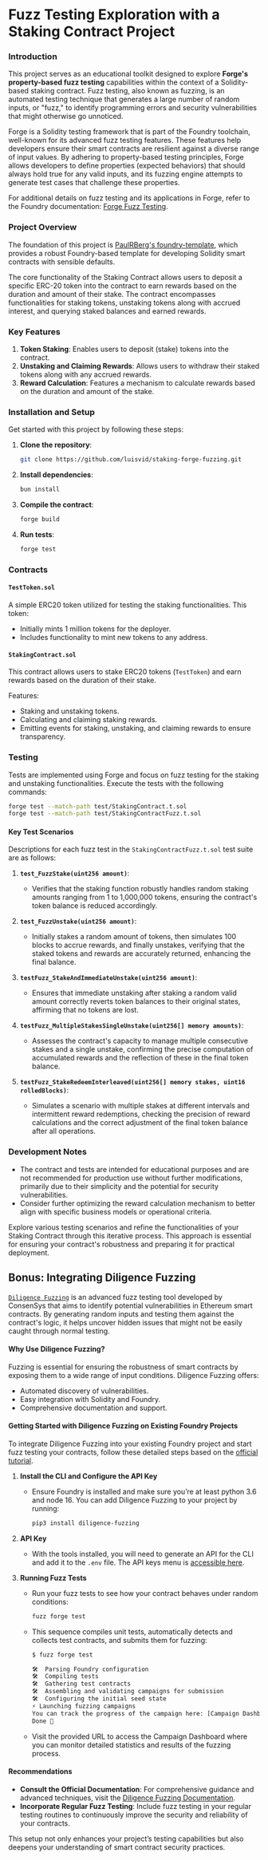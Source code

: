 # Fuzz Testing Exploration with a Staking Contract Project

### Introduction

This project serves as an educational toolkit designed to explore **Forge's property-based fuzz testing** capabilities within the context of a Solidity-based staking contract. Fuzz testing, also known as fuzzing, is an automated testing technique that generates a large number of random inputs, or "fuzz," to identify programming errors and security vulnerabilities that might otherwise go unnoticed.

Forge is a Solidity testing framework that is part of the Foundry toolchain, well-known for its advanced fuzz testing features. These features help developers ensure their smart contracts are resilient against a diverse range of input values. By adhering to property-based testing principles, Forge allows developers to define properties (expected behaviors) that should always hold true for any valid inputs, and its fuzzing engine attempts to generate test cases that challenge these properties.

For additional details on fuzz testing and its applications in Forge, refer to the Foundry documentation: [Forge Fuzz Testing](https://book.getfoundry.sh/forge/fuzz-testing).

### Project Overview

The foundation of this project is [PaulRBerg's foundry-template](https://github.com/PaulRBerg/foundry-template), which provides a robust Foundry-based template for developing Solidity smart contracts with sensible defaults.

The core functionality of the Staking Contract allows users to deposit a specific ERC-20 token into the contract to earn rewards based on the duration and amount of their stake. The contract encompasses functionalities for staking tokens, unstaking tokens along with accrued interest, and querying staked balances and earned rewards.

### Key Features

1. **Token Staking**: Enables users to deposit (stake) tokens into the contract.
2. **Unstaking and Claiming Rewards**: Allows users to withdraw their staked tokens along with any accrued rewards.
3. **Reward Calculation**: Features a mechanism to calculate rewards based on the duration and amount of the stake.

### Installation and Setup

Get started with this project by following these steps:

1. **Clone the repository**:
   ```bash
   git clone https://github.com/luisvid/staking-forge-fuzzing.git
   ```

2. **Install dependencies**:
   ```bash
   bun install
   ```

3. **Compile the contract**:
   ```bash
   forge build
   ```

4. **Run tests**:
   ```bash
   forge test
   ```

### Contracts

#### `TestToken.sol`

A simple ERC20 token utilized for testing the staking functionalities. This token:
- Initially mints 1 million tokens for the deployer.
- Includes functionality to mint new tokens to any address.

#### `StakingContract.sol`

This contract allows users to stake ERC20 tokens (`TestToken`) and earn rewards based on the duration of their stake.

Features:
- Staking and unstaking tokens.
- Calculating and claiming staking rewards.
- Emitting events for staking, unstaking, and claiming rewards to ensure transparency.

### Testing

Tests are implemented using Forge and focus on fuzz testing for the staking and unstaking functionalities. Execute the tests with the following commands:

```bash
forge test --match-path test/StakingContract.t.sol
forge test --match-path test/StakingContractFuzz.t.sol
```

#### Key Test Scenarios

Descriptions for each fuzz test in the `StakingContractFuzz.t.sol` test suite are as follows:

1. **`test_FuzzStake(uint256 amount)`**:
   - Verifies that the staking function robustly handles random staking amounts ranging from 1 to 1,000,000 tokens, ensuring the contract's token balance is reduced accordingly.

2. **`test_FuzzUnstake(uint256 amount)`**:
   - Initially stakes a random amount of tokens, then simulates 100 blocks to accrue rewards, and finally unstakes, verifying that the staked tokens and rewards are accurately returned, enhancing the final balance.

3. **`testFuzz_StakeAndImmediateUnstake(uint256 amount)`**:
   - Ensures that immediate unstaking after staking a random valid amount correctly reverts token balances to their original states, affirming that no tokens are lost.

4. **`testFuzz_MultipleStakesSingleUnstake(uint256[] memory amounts)`**:
   - Assesses the contract's capacity to manage multiple consecutive stakes and a single unstake, confirming the precise computation of accumulated rewards and the reflection of these in the final token balance.

5. **`testFuzz_StakeRedeemInterleaved(uint256[] memory stakes, uint16 rolledBlocks)`**:
   - Simulates a scenario with multiple stakes at different intervals and intermittent reward redemptions, checking the precision of reward calculations and the correct adjustment of the final token balance after all operations.

### Development Notes

- The contract and tests are intended for educational purposes and are not recommended for production use without further modifications, primarily due to their simplicity and the potential for security vulnerabilities.
- Consider further optimizing the reward calculation mechanism to better align with specific business models or operational criteria.

Explore various testing scenarios and refine the functionalities of your Staking Contract through this iterative process. This approach is essential for ensuring your contract's robustness and preparing it for practical deployment.

## Bonus: Integrating Diligence Fuzzing

[`Diligence Fuzzing`](https://consensys.io/diligence/fuzzing/) is an advanced fuzz testing tool developed by ConsenSys that aims to identify potential
vulnerabilities in Ethereum smart contracts. By generating random inputs and testing them against the contract's logic,
it helps uncover hidden issues that might not be easily caught through normal testing.

#### Why Use Diligence Fuzzing?

Fuzzing is essential for ensuring the robustness of smart contracts by exposing them to a wide range of input
conditions. Diligence Fuzzing offers:

- Automated discovery of vulnerabilities.
- Easy integration with Solidity and Foundry.
- Comprehensive documentation and support.

#### Getting Started with Diligence Fuzzing on Existing Foundry Projects

To integrate Diligence Fuzzing into your existing Foundry project and start fuzz testing your contracts, follow these
detailed steps based on the
[official tutorial](https://fuzzing-docs.diligence.tools/getting-started/fuzzing-foundry-projects).

1. **Install the CLI and Configure the API Key**
   - Ensure Foundry is installed and make sure you’re at least python 3.6 and node 16. You can add Diligence Fuzzing to
     your project by running:
     ```bash
     pip3 install diligence-fuzzing
     ```
2. **API Key**

   - With the tools installed, you will need to generate an API for the CLI and add it to the `.env` file. The API keys
     menu is [accessible here](https://fuzzing.diligence.tools/keys).

3. **Running Fuzz Tests**

   - Run your fuzz tests to see how your contract behaves under random conditions:
     ```bash
     fuzz forge test
     ```
   - This sequence compiles unit tests, automatically detects and collects test contracts, and submits them for fuzzing:

     ```bash
     $ fuzz forge test

     🛠️  Parsing Foundry configuration
     🛠️  Compiling tests
     🛠️  Gathering test contracts
     🛠️  Assembling and validating campaigns for submission
     🛠️  Configuring the initial seed state
     ⚡️ Launching fuzzing campaigns
     You can track the progress of the campaign here: [Campaign Dashboard](https://fuzzing.diligence.tools/campaigns/cmp_ffcd3abf6b0640598c7cc7e436717xxx)
     Done 🎉
     ```

   - Visit the provided URL to access the Campaign Dashboard where you can monitor detailed statistics and results of
     the fuzzing process.

#### Recommendations

- **Consult the Official Documentation**: For comprehensive guidance and advanced techniques, visit the
  [Diligence Fuzzing Documentation](https://fuzzing-docs.diligence.tools/getting-started/fuzzing-foundry-projects).
- **Incorporate Regular Fuzz Testing**: Include fuzz testing in your regular testing routines to continuously improve
  the security and reliability of your contracts.

This setup not only enhances your project’s testing capabilities but also deepens your understanding of smart contract
security practices.

